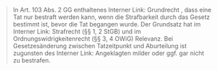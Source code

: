 >In Art. 103 Abs. 2 GG enthaltenes Interner Link: Grundrecht
, dass eine Tat nur bestraft werden kann, wenn die Strafbarkeit durch das Gesetz bestimmt ist, bevor die Tat begangen wurde. Der Grundsatz hat im Interner Link: Strafrecht
(§§ 1, 2 StGB) und im Ordnungswidrigkeitenrecht (§§ 3, 4 OWiG) Relevanz. Bei Gesetzesänderung zwischen Tatzeitpunkt und Aburteilung ist zugunsten des Interner Link: Angeklagten
milder oder ggf. gar nicht zu bestrafen.
